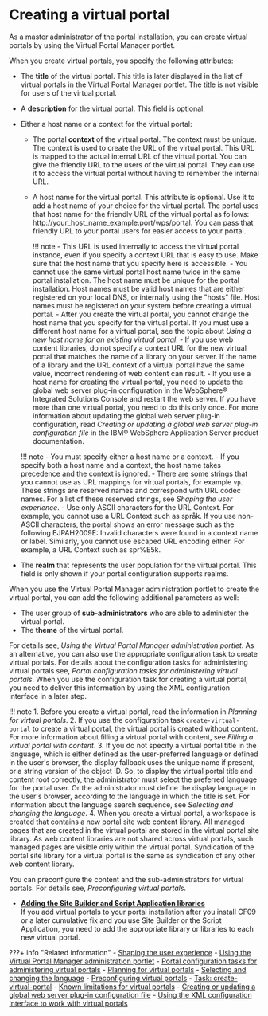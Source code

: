 # Creating a virtual portal

As a master administrator of the portal installation, you can create virtual portals by using the Virtual Portal Manager portlet.

When you create virtual portals, you specify the following attributes:

-   The **title** of the virtual portal. This title is later displayed in the list of virtual portals in the Virtual Portal Manager portlet. The title is not visible for users of the virtual portal.
-   A **description** for the virtual portal. This field is optional.
-   Either a host name or a context for the virtual portal:

    -   The portal **context** of the virtual portal. The context must be unique. The context is used to create the URL of the virtual portal. This URL is mapped to the actual internal URL of the virtual portal. You can give the friendly URL to the users of the virtual portal. They can use it to access the virtual portal without having to remember the internal URL.
    -   A host name for the virtual portal. This attribute is optional. Use it to add a host name of your choice for the virtual portal. The portal uses that host name for the friendly URL of the virtual portal as follows: http://your\_host\_name\_example:port/wps/portal. You can pass that friendly URL to your portal users for easier access to your portal.

        !!! note
            -   This URL is used internally to access the virtual portal instance, even if you specify a context URL that is easy to use. Make sure that the host name that you specify here is accessible.
            -   You cannot use the same virtual portal host name twice in the same portal installation. The host name must be unique for the portal installation. Host names must be valid host names that are either registered on your local DNS, or internally using the "hosts" file. Host names must be registered on your system before creating a virtual portal.
            -   After you create the virtual portal, you cannot change the host name that you specify for the virtual portal. If you must use a different host name for a virtual portal, see the topic about *Using a new host name for an existing virtual portal*.
            -   If you use web content libraries, do not specify a context URL for the new virtual portal that matches the name of a library on your server. If the name of a library and the URL context of a virtual portal have the same value, incorrect rendering of web content can result.
            -   If you use a host name for creating the virtual portal, you need to update the global web server plug-in configuration in the WebSphere® Integrated Solutions Console and restart the web server. If you have more than one virtual portal, you need to do this only once. For more information about updating the global web server plug-in configuration, read *Creating or updating a global web server plug-in configuration file* in the IBM® WebSphere Application Server product documentation.

    !!! note
        -   You must specify either a host name or a context.
        -   If you specify both a host name and a context, the host name takes precedence and the context is ignored.
        -   There are some strings that you cannot use as URL mappings for virtual portals, for example `vp`. These strings are reserved names and correspond with URL codec names. For a list of these reserved strings, see *Shaping the user experience*.
        -   Use only ASCII characters for the URL Context. For example, you cannot use a URL Context such as språk. If you use non-ASCII characters, the portal shows an error message such as the following EJPAH2009E: Invalid characters were found in a context name or label. Similarly, you cannot use escaped URL encoding either. For example, a URL Context such as spr%E5k.

-   The **realm** that represents the user population for the virtual portal. This field is only shown if your portal configuration supports realms.

When you use the Virtual Portal Manager administration portlet to create the virtual portal, you can add the following additional parameters as well:

-   The user group of **sub-administrators** who are able to administer the virtual portal.
-   The **theme** of the virtual portal.

For details see, *Using the Virtual Portal Manager administration portlet*. As an alternative, you can also use the appropriate configuration task to create virtual portals. For details about the configuration tasks for administering virtual portals see, *Portal configuration tasks for administering virtual portals*. When you use the configuration task for creating a virtual portal, you need to deliver this information by using the XML configuration interface in a later step.

!!! note
    1.  Before you create a virtual portal, read the information in *Planning for virtual portals*.
    2.  If you use the configuration task `create-virtual-portal` to create a virtual portal, the virtual portal is created without content. For more information about filling a virtual portal with content, see *Filling a virtual portal with content*.
    3.  If you do not specify a virtual portal title in the language, which is either defined as the user-preferred language or defined in the user's browser, the display fallback uses the unique name if present, or a string version of the object ID. So, to display the virtual portal title and content root correctly, the administrator must select the preferred language for the portal user. Or the administrator must define the display language in the user's browser, according to the language in which the title is set. For information about the language search sequence, see *Selecting and changing the language*.
    4.  When you create a virtual portal, a workspace is created that contains a new portal site web content library. All managed pages that are created in the virtual portal are stored in the virtual portal site library. As web content libraries are not shared across virtual portals, such managed pages are visible only within the virtual portal. Syndication of the portal site library for a virtual portal is the same as syndication of any other web content library.

You can preconfigure the content and the sub-administrators for virtual portals. For details see, *Preconfiguring virtual portals*.


-   **[Adding the Site Builder and Script Application libraries](advp_create_add_libs.md)**  
If you add virtual portals to your portal installation after you install CF09 or a later cumulative fix and you use Site Builder or the Script Application, you need to add the appropriate library or libraries to each new virtual portal.


???+ info "Related information"
    - [Shaping the user experience](../../../vp_planning/shape_vp_ux/index.md)
    - [Using the Virtual Portal Manager administration portlet](../../../vp_mgr_portlet/advp_vpmgr_use.md)
    - [Portal configuration tasks for administering virtual portals](../../../vp_reference/vp_command_ref/portal_cfg_adm_vp/index.md)
    - [Planning for virtual portals](../../../vp_planning/index.md)
    - [Selecting and changing the language](../../../../../deployment/manage/portal_admin_tools/language_support/adsuplang.md)
    - [Preconfiguring virtual portals](../../../vp_mgr_portlet/preconfig_vp/index.md)
    - [Task: create-virtual-portal](../../../vp_reference/vp_command_ref/portal_cfg_adm_vp/advp_cfgtsk_create.md)
    - [Known limitations for virtual portals](../../../vp_reference/vp_limitations/advpref_limits.md)
    - [Creating or updating a global web server plug-in configuration file](https://www.ibm.com/docs/en/was-nd/8.5.5?topic=icwspi-creating-updating-global-web-server-plug-in-configuration-file)
    - [Using the XML configuration interface to work with virtual portals](../../../vp_reference/vp_command_ref/advp_xml.md)

